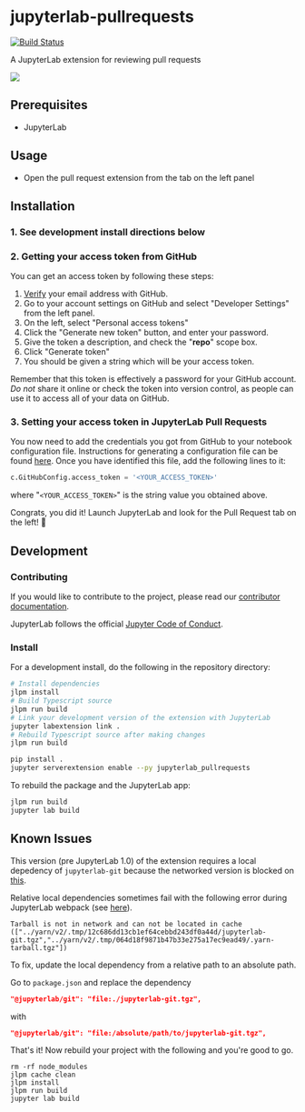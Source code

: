 # jupyterlab-pullrequests

[![Build Status](https://travis-ci.org/jupyterlab/pull-requests.svg?branch=master)](https://travis-ci.org/jupyterlab/pull-requests)

A JupyterLab extension for reviewing pull requests

![](https://user-images.githubusercontent.com/9003282/62256798-a3ccb600-b3b7-11e9-921b-d72dcbb81477.gif)

## Prerequisites

- JupyterLab  

## Usage

- Open the pull request extension from the tab on the left panel

## Installation

### 1. See development install directions below

### 2. Getting your access token from GitHub

You can get an access token by following these steps:

1.  [Verify](https://help.github.com/articles/verifying-your-email-address) your email address with GitHub.
1.  Go to your account settings on GitHub and select "Developer Settings" from the left panel.
1.  On the left, select "Personal access tokens"
1.  Click the "Generate new token" button, and enter your password.
1.  Give the token a description, and check the "**repo**" scope box.
1.  Click "Generate token"
1.  You should be given a string which will be your access token.

Remember that this token is effectively a password for your GitHub account.
_Do not_ share it online or check the token into version control,
as people can use it to access all of your data on GitHub.

### 3. Setting your access token in JupyterLab Pull Requests

You now need to add the credentials you got from GitHub
to your notebook configuration file. Instructions for generating a configuration
file can be found [here](http://jupyter-notebook.readthedocs.io/en/stable/config_overview.html#configure-nbserver).
Once you have identified this file, add the following lines to it:

```python
c.GitHubConfig.access_token = '<YOUR_ACCESS_TOKEN>'
```

where "`<YOUR_ACCESS_TOKEN>`" is the string value you obtained above.

Congrats, you did it! Launch JupyterLab and look for the Pull Request tab on the left! 🎉


## Development

### Contributing

If you would like to contribute to the project, please read our [contributor documentation](https://github.com/jupyterlab/pull-requests/blob/master/CONTRIBUTING.md).

JupyterLab follows the official [Jupyter Code of Conduct](https://github.com/jupyter/governance/blob/master/conduct/code_of_conduct.md).

### Install

For a development install, do the following in the repository directory:

```bash
# Install dependencies
jlpm install
# Build Typescript source
jlpm run build
# Link your development version of the extension with JupyterLab
jupyter labextension link .
# Rebuild Typescript source after making changes
jlpm run build
```

```bash
pip install .
jupyter serverextension enable --py jupyterlab_pullrequests
```

To rebuild the package and the JupyterLab app:

```bash
jlpm run build
jupyter lab build
```

## Known Issues

This version (pre JupyterLab 1.0) of the extension requires a local depedency of `jupyterlab-git` because the networked version is blocked on [this](https://github.com/jupyterlab/jupyterlab-git/pull/384).

Relative local dependencies sometimes fail with the following error during JupyterLab webpack (see [here](https://github.com/jupyterlab/jupyterlab/issues/4599)).

```
Tarball is not in network and can not be located in cache (["../yarn/v2/.tmp/12c686dd13cb1ef64cebbd243df0a44d/jupyterlab-git.tgz","../yarn/v2/.tmp/064d18f9871b47b33e275a17ec9ead49/.yarn-tarball.tgz"])
```

To fix, update the local dependency from a relative path to an absolute path.

Go to `package.json` and replace the dependency

```json
"@jupyterlab/git": "file:./jupyterlab-git.tgz",
```

with

```json
"@jupyterlab/git": "file:/absolute/path/to/jupyterlab-git.tgz",
```

That's it! Now rebuild your project with the following and you're good to go.

```
rm -rf node_modules
jlpm cache clean
jlpm install
jlpm run build
jupyter lab build
```